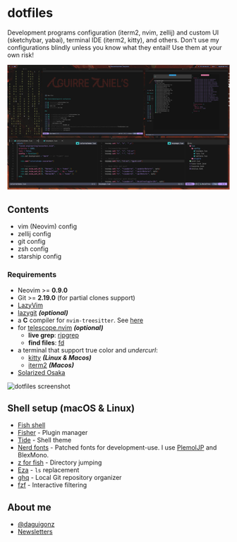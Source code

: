 # dotfiles

Development programs configuration (iterm2, nvim, zellij) and custom UI (sketchybar, yabai), terminal IDE (iterm2, kitty), and others.
Don't use my configurations blindly unless you know what they entail! Use them at your own risk!

![dotfiles screenshot](./images/screenshot-1.png)


## Contents

- vim (Neovim) config
- zellij config
- git config
- zsh config
- starship config

### Requirements

- Neovim >= **0.9.0** 
- Git >= **2.19.0** (for partial clones support)
- [LazyVim](https://www.lazyvim.org/)
- [lazygit](https://github.com/jesseduffield/lazygit) **_(optional)_**
- a **C** compiler for `nvim-treesitter`. See [here](https://github.com/nvim-treesitter/nvim-treesitter#requirements)
- for [telescope.nvim](https://github.com/nvim-telescope/telescope.nvim) **_(optional)_**
  - **live grep**: [ripgrep](https://github.com/BurntSushi/ripgrep)
  - **find files**: [fd](https://github.com/sharkdp/fd)
- a terminal that support true color and *undercurl*:
  - [kitty](https://github.com/kovidgoyal/kitty) **_(Linux & Macos)_**
  - [iterm2](https://iterm2.com/) **_(Macos)_**
- [Solarized Osaka](https://github.com/craftzdog/solarized-osaka.nvim)

![dotfiles screenshot](./images/screenshot-2.png)

## Shell setup (macOS & Linux)

- [Fish shell](https://fishshell.com/)
- [Fisher](https://github.com/jorgebucaran/fisher) - Plugin manager
- [Tide](https://github.com/IlanCosman/tide) - Shell theme
- [Nerd fonts](https://github.com/ryanoasis/nerd-fonts) - Patched fonts for development-use. I use [PlemolJP](https://github.com/yuru7/PlemolJP) and BlexMono.
- [z for fish](https://github.com/jethrokuan/z) - Directory jumping
- [Eza](https://github.com/eza-community/eza) - `ls` replacement
- [ghq](https://github.com/x-motemen/ghq) - Local Git repository organizer
- [fzf](https://github.com/PatrickF1/fzf.fish) - Interactive filtering

## About me

- [@daguigonz](https://x.com/daguigonz)
- [Newsletters](https://aguirredaniels.com/)
